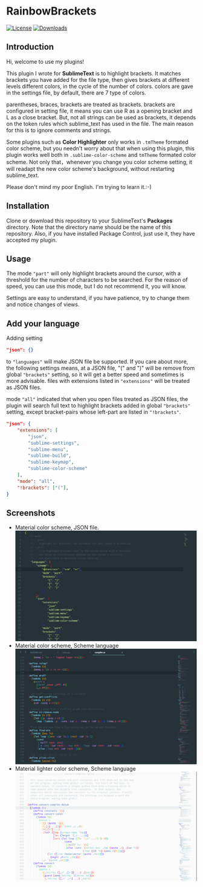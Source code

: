 # RainbowBrackets

[![License][license-image]](/LICENSE)
[![Downloads][packagecontrol-image]][packagecontrol-link]


## Introduction

Hi, welcome to use my plugins!

This plugin I wrote for **SublimeText** is to highlight brackets. It matches brackets you have added for the file type, then gives brackets at different levels different colors, in the cycle of the number of colors. colors are gave in the settings file, by default, there are 7 type of colors.

parentheses, braces, brackets are treated as brackets. brackets are configured in setting file, it means you can use R as a opening bracket and L as a close bracket. But, not all strings can be used as brackets, it depends on the token rules which sublime_text has used in the file. The main reason for this is to ignore comments and strings.

Some plugins such as **Color Highlighter** only works in `.tmTheme` formated color scheme, but you needn't worry about that when using this plugin, this plugin works well both in `.sublime-color-scheme` and `tmTheme` formated color scheme. Not only that，whenever you change you color scheme setting, it will readapt the new color scheme's background, without restarting sublime_text.

Please don't mind my poor English. I'm trying to learn it.:-)


## Installation

Clone or download this repository to your SublimeText's **Packages** directory.
Note that the directory name should be the name of this repository.
Also, if you have installed Package Control, just use it, they have accepted my plugin.


## Usage

The mode `"part"` will only highlight brackets around the cursor, with a threshold for the number of characters to be searched. For the reason of speed, you can use this mode, but I do not recommend it, you will know.

Settings are easy to understand, if you have patience, try to change them and notice changes of views.

## Add your language

Adding setting
```json
"json": {}
```
to `"languages"` will make JSON file be supported. If you care about more, the following settings means, at a JSON file, "(" and ")" will be remove from global `"brackets"` setting, so it will get a better speed and sometimes is more advisable.
files with extensions listed in `"extensions"` will be treated as JSON files.

mode `"all"` indicated that when you open files treated as JSON files, the plugin will search full text to highlight brackets added in global `"brackets"` setting, except bracket-pairs whose left-part are listed in `"!brackets"`.

```json
"json": {
    "extensions": [
        "json",
        "sublime-settings",
        "sublime-menu",
        "sublime-build",
        "sublime-keymap",
        "sublime-color-scheme"
    ],
    "mode": "all",
    "!brackets": ["("],
}
```


## Screenshots

- Material color scheme, JSON file.
  ![](images/material-json.png)
- Material color scheme, Scheme language
  ![](images/material.png)
- Material lighter color scheme, Scheme language
  ![](images/material-lighter.png)


[license-image]: https://img.shields.io/badge/license-MIT-blue.svg
[packagecontrol-image]: https://img.shields.io/packagecontrol/dt/RainbowBrackets.svg
[packagecontrol-link]: https://packagecontrol.io/packages/RainbowBrackets
